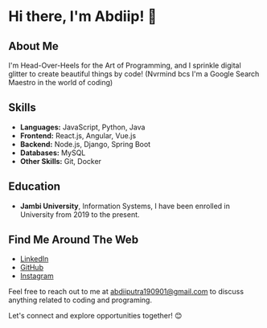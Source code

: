 
# Hi there, I'm Abdiip! 👋

## About Me
I'm Head-Over-Heels for the Art of Programming, and I sprinkle digital glitter to create beautiful things by code!
(Nvrmind bcs I'm a Google Search Maestro in the world of coding)
## Skills

- **Languages:** JavaScript, Python, Java
- **Frontend:** React.js, Angular, Vue.js
- **Backend:** Node.js, Django, Spring Boot
- **Databases:** MySQL
- **Other Skills:** Git, Docker


## Education
- **Jambi University**, Information Systems, I have been enrolled in University from 2019 to the present.

## Find Me Around The Web
- [LinkedIn](https://www.linkedin.com/in/dwi-abdi-putra-a738421ba)
- [GitHub](https://github.com/updee)
- [Instagram](https://www.instagram.com/_____abdiip)

Feel free to reach out to me at abdiiputra190901@gmail.com to discuss anything related to coding and programing.

Let's connect and explore opportunities together! 😊
